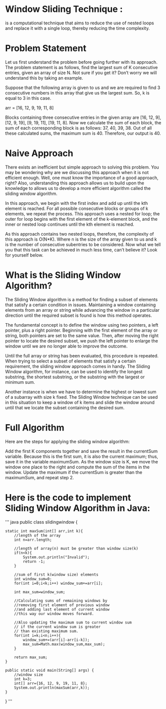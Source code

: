# Window Sliding Technique : 
is a computational technique that aims to reduce the use of nested loops and replace it with a single loop, thereby reducing the time complexity.


# Problem Statement
Let us first understand the problem before going further with its approach. The problem statement is as follows, find the largest sum of K consecutive entries, given an array of size N. Not sure if you get it? Don’t worry we will understand this by taking an example.

Suppose that the following array is given to us and we are required to find 3 consecutive numbers in this array that give us the largest sum. So, k is equal to 3 in this case.

arr = [16, 12, 9, 19, 11, 8]

Blocks containing three consecutive entries in the given array are [16, 12, 9], [12, 9, 19], [9, 19, 11], [19, 11, 8]. Now we calculate the sum of each block, the sum of each corresponding block is as follows: 37, 40, 39, 38. Out of all these calculated sums, the maximum sum is 40. Therefore, our output is 40.


# Naive Approach
There exists an inefficient but simple approach to solving this problem. You may be wondering why are we discussing this approach when it is not efficient enough. Well, one must know the importance of a good approach, right? Also, understanding this approach allows us to build upon the knowledge to allows us to develop a more efficient algorithm called the sliding window algorithm.

In this approach, we begin with the first index and add up until the kth element is reached. For all possible consecutive blocks or groups of k elements, we repeat the process. This approach uses a nested for loop; the outer for loop begins with the first element of the k-element block, and the inner or nested loop continues until the kth element is reached.

As this approach contains two nested loops, therefore, the complexity of this approach is O(N*K). Where n is the size of the array given to us and k is the number of consecutive subentries to be considered. Now what we tell you that this task can be achieved in much less time, can’t believe it? Look for yourself below.

# What is the Sliding Window Algorithm?
The Sliding Window algorithm is a method for finding a subset of elements that satisfy a certain condition in issues. Maintaining a window containing elements from an array or string while advancing the window in a particular direction until the required subset is found is how this method operates.

The fundamental concept is to define the window using two pointers, a left pointer, plus a right pointer. Beginning with the first element of the array or string, both pointers are set to the same value. Then, after moving the right pointer to locate the desired subset, we push the left pointer to enlarge the window until we are no longer able to improve the outcome.

Until the full array or string has been evaluated, this procedure is repeated. When trying to select a subset of elements that satisfy a certain requirement, the sliding window approach comes in handy. The Sliding Window algorithm, for instance, can be used to identify the longest substring, the shortest substring, or the substring with the largest or minimum sum.

Another instance is when we have to determine the highest or lowest sum of a subarray with size k fixed. The Sliding Window technique can be used in this situation to keep a window of k items and slide the window around until that we locate the subset containing the desired sum.

# Full Algorithm
Here are the steps for applying the sliding window algorithm:

Add the first K components together and save the result in the currentSum variable. Because this is the first sum, it is also the current maximum; thus, save it in the variable maximumSum.
As the window size is K, we move the window one place to the right and compute the sum of the items in the window.
Update the maximum if the currentSum is greater than the maximumSum, and repeat step 2.



# Here is the code to implement Sliding Window Algorithm in Java:
''' java 
public class slidingwindow {

    static int maxSum(int[] arr,int k){
        //length of the array
        int n=arr.length;

        //length of array(n) must be greater than window size(k)
        if(n<k){
            System.out.println("Invalid");
            return -1;
        }

        //sum of first k(window size) elements
        int window_sum=0;
        for(int i=0;i<k;i++) window_sum+=arr[i];

        int max_sum=window_sum;

        //Calculating sums of remaining windows by
        //removing first element of previous window
        //and adding last element of current window
        //this way our window moves forward.

        //Also updating the maximum sum to current window sum
        // if the current window sum is greater
        // than existing maximum sum.
        for(int i=k;i<n;i++){
            window_sum+=(arr[i]-arr[i-k]);
            max_sum=Math.max(window_sum,max_sum);
        }

        return max_sum;
    }

    public static void main(String[] args) {
        //window size
        int k=3;
        int[] arr={16, 12, 9, 19, 11, 8};
        System.out.println(maxSum(arr,k));
    }


}
'''
